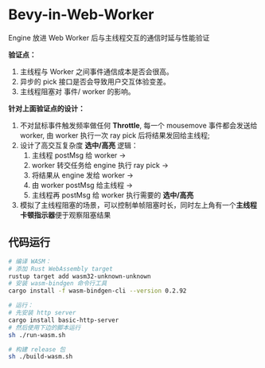 # Bevy-in-Web-Worker

Engine 放进 Web Worker 后与主线程交互的通信时延与性能验证

**验证点：**

1. 主线程与 Worker 之间事件通信成本是否会很高。
2. 异步的 pick 接口是否会导致用户交互体验变差。
3. 主线程阻塞对 事件/ worker 的影响。

**针对上面验证点的设计：**

1. 不对鼠标事件触发频率做任何 **Throttle**, 每一个 mousemove 事件都会发送给 worker, 由 worker 执行一次 ray pick 后将结果发回给主线程;
2. 设计了高交互复杂度 **选中/高亮** 逻辑：
    1. 主线程 postMsg 给 worker -> 
    2. worker 转交任务给 engine 执行 ray pick -> 
    3. 将结果从 engine 发给 worker -> 
    4. 由 worker postMsg 给主线程 -> 
    5. 主线程再 postMsg 给 worker 执行需要的 **选中/高亮**
3. 模拟了主线程阻塞的场景，可以控制单帧阻塞时长，同时左上角有一个**主线程卡顿指示器**便于观察阻塞结果

## 代码运行

```sh
# 编译 WASM：
# 添加 Rust WebAssembly target
rustup target add wasm32-unknown-unknown
# 安装 wasm-bindgen 命令行工具
cargo install -f wasm-bindgen-cli --version 0.2.92

# 运行：
# 先安装 http server
cargo install basic-http-server
# 然后使用下边的脚本运行
sh ./run-wasm.sh

# 构建 release 包
sh ./build-wasm.sh
```
